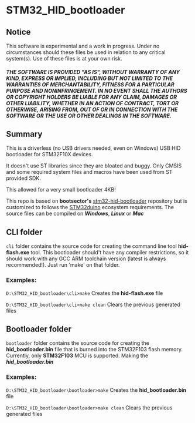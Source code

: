 STM32_HID_bootloader
=============

## Notice

This software is experimental and a work in progress. Under no circumstances should these files be used in relation to any critical system(s). Use of these files is at your own risk.

##### THE SOFTWARE IS PROVIDED "AS IS", WITHOUT WARRANTY OF ANY KIND, EXPRESS OR IMPLIED, INCLUDING BUT NOT LIMITED TO THE WARRANTIES OF MERCHANTABILITY, FITNESS FOR A PARTICULAR PURPOSE AND NONINFRINGEMENT. IN NO EVENT SHALL THE AUTHORS OR COPYRIGHT HOLDERS BE LIABLE FOR ANY CLAIM, DAMAGES OR OTHER LIABILITY, WHETHER IN AN ACTION OF CONTRACT, TORT OR OTHERWISE, ARISING FROM, OUT OF OR IN CONNECTION WITH THE SOFTWARE OR THE USE OR OTHER DEALINGS IN THE SOFTWARE.


## Summary
This is a driverless (no USB drivers needed, even on Windows) USB HID bootloader
for STM32F10X devices. 

It doesn't use ST libraries since they are bloated and buggy. Only CMSIS and
some required system files and macros have been used from ST provided SDK.

This allowed for a very small bootloader 4KB!


This repo is based on **bootsector's**  [stm32-hid-bootloader](https://github.com/bootsector/stm32-hid-bootloader) repository but is customized to follows the [STM32duino](https://github.com/rogerclarkmelbourne/Arduino_STM32) ecosystem requirements. The source files can be compiled on ***Windows***, ***Linux*** or ***Mac***


## CLI folder

`cli` folder contains the source code for creating the command line tool **hid-flash.exe** tool. 
This bootloader should't have any compiler restrictions, so it should work with
any GCC ARM toolchain version (latest is always recommended!). Just run 'make' on that folder.

### Examples:

```D:\STM32_HID_bootloader\cli>make``` Creates the **hid-flash.exe** file

```D:\STM32_HID_bootloader\cli>make clean``` Clears the previous generated files

## Bootloader folder
`bootloader` folder contains the source code for creating the **hid_bootloader.bin** file that is burned into the STM32F103 flash memory. Currently, only **STM32F103** MCU is supported. Making the ***hid_bootloader.bin***

### Examples:
```D:\STM32_HID_bootloader\bootloader>make``` Creates the **hid_bootloader.bin** file

```D:\STM32_HID_bootloader\bootloader>make clean``` Clears the previous generated files
